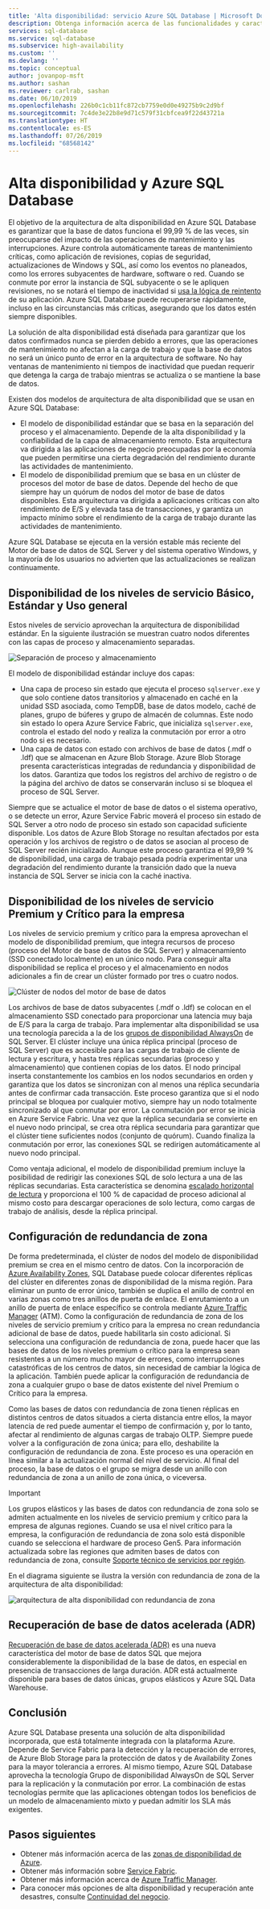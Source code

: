 ```yaml
---
title: 'Alta disponibilidad: servicio Azure SQL Database | Microsoft Docs'
description: Obtenga información acerca de las funcionalidades y características de alta disponibilidad de Azure SQL Database
services: sql-database
ms.service: sql-database
ms.subservice: high-availability
ms.custom: ''
ms.devlang: ''
ms.topic: conceptual
author: jovanpop-msft
ms.author: sashan
ms.reviewer: carlrab, sashan
ms.date: 06/10/2019
ms.openlocfilehash: 226b0c1cb11fc872cb7759e0d0e49275b9c2d9bf
ms.sourcegitcommit: 7c4de3e22b8e9d71c579f31cbfcea9f22d43721a
ms.translationtype: HT
ms.contentlocale: es-ES
ms.lasthandoff: 07/26/2019
ms.locfileid: "68568142"
---
```

# <a name="high-availability-and-azure-sql-database"></a>Alta disponibilidad y Azure SQL Database

El objetivo de la arquitectura de alta disponibilidad en Azure SQL Database es garantizar que la base de datos funciona el 99,99 % de las veces, sin preocuparse del impacto de las operaciones de mantenimiento y las interrupciones. Azure controla automáticamente tareas de mantenimiento críticas, como aplicación de revisiones, copias de seguridad, actualizaciones de Windows y SQL, así como los eventos no planeados, como los errores subyacentes de hardware, software o red.  Cuando se conmute por error la instancia de SQL subyacente o se le apliquen revisiones, no se notará el tiempo de inactividad si [usa la lógica de reintento](sql-database-develop-overview.md#resiliency) de su aplicación. Azure SQL Database puede recuperarse rápidamente, incluso en las circunstancias más críticas, asegurando que los datos estén siempre disponibles.

La solución de alta disponibilidad está diseñada para garantizar que los datos confirmados nunca se pierden debido a errores, que las operaciones de mantenimiento no afectan a la carga de trabajo y que la base de datos no será un único punto de error en la arquitectura de software. No hay ventanas de mantenimiento ni tiempos de inactividad que puedan requerir que detenga la carga de trabajo mientras se actualiza o se mantiene la base de datos. 

Existen dos modelos de arquitectura de alta disponibilidad que se usan en Azure SQL Database:

- El modelo de disponibilidad estándar que se basa en la separación del proceso y el almacenamiento.  Depende de la alta disponibilidad y la confiabilidad de la capa de almacenamiento remoto. Esta arquitectura va dirigida a las aplicaciones de negocio preocupadas por la economía que pueden permitirse una cierta degradación del rendimiento durante las actividades de mantenimiento.
- El modelo de disponibilidad premium que se basa en un clúster de procesos del motor de base de datos. Depende del hecho de que siempre hay un quórum de nodos del motor de base de datos disponibles. Esta arquitectura va dirigida a aplicaciones críticas con alto rendimiento de E/S y elevada tasa de transacciones, y garantiza un impacto mínimo sobre el rendimiento de la carga de trabajo durante las actividades de mantenimiento.

Azure SQL Database se ejecuta en la versión estable más reciente del Motor de base de datos de SQL Server y del sistema operativo Windows, y la mayoría de los usuarios no advierten que las actualizaciones se realizan continuamente.

## <a name="basic-standard-and-general-purpose-service-tier-availability"></a>Disponibilidad de los niveles de servicio Básico, Estándar y Uso general

Estos niveles de servicio aprovechan la arquitectura de disponibilidad estándar. En la siguiente ilustración se muestran cuatro nodos diferentes con las capas de proceso y almacenamiento separadas.

![Separación de proceso y almacenamiento](media/sql-database-high-availability/general-purpose-service-tier.png)

El modelo de disponibilidad estándar incluye dos capas:

- Una capa de proceso sin estado que ejecuta el proceso `sqlserver.exe` y que solo contiene datos transitorios y almacenado en caché en la unidad SSD asociada, como TempDB, base de datos modelo, caché de planes, grupo de búferes y grupo de almacén de columnas. Este nodo sin estado lo opera Azure Service Fabric, que inicializa `sqlserver.exe`, controla el estado del nodo y realiza la conmutación por error a otro nodo si es necesario.
- Una capa de datos con estado con archivos de base de datos (.mdf o .ldf) que se almacenan en Azure Blob Storage. Azure Blob Storage presenta características integradas de redundancia y disponibilidad de los datos. Garantiza que todos los registros del archivo de registro o de la página del archivo de datos se conservarán incluso si se bloquea el proceso de SQL Server.

Siempre que se actualice el motor de base de datos o el sistema operativo, o se detecte un error, Azure Service Fabric moverá el proceso sin estado de SQL Server a otro nodo de proceso sin estado son capacidad suficiente disponible. Los datos de Azure Blob Storage no resultan afectados por esta operación y los archivos de registro o de datos se asocian al proceso de SQL Server recién inicializado. Aunque este proceso garantiza el 99,99 % de disponibilidad, una carga de trabajo pesada podría experimentar una degradación del rendimiento durante la transición dado que la nueva instancia de SQL Server se inicia con la caché inactiva.

## <a name="premium-and-business-critical-service-tier-availability"></a>Disponibilidad de los niveles de servicio Premium y Crítico para la empresa

Los niveles de servicio premium y crítico para la empresa aprovechan el modelo de disponibilidad premium, que integra recursos de proceso (proceso del Motor de base de datos de SQL Server) y almacenamiento (SSD conectado localmente) en un único nodo. Para conseguir alta disponibilidad se replica el proceso y el almacenamiento en nodos adicionales a fin de crear un clúster formado por tres o cuatro nodos. 

![Clúster de nodos del motor de base de datos](media/sql-database-high-availability/business-critical-service-tier.png)

Los archivos de base de datos subyacentes (.mdf o .ldf) se colocan en el almacenamiento SSD conectado para proporcionar una latencia muy baja de E/S para la carga de trabajo. Para implementar alta disponibilidad se usa una tecnología parecida a la de los [grupos de disponibilidad AlwaysOn](https://docs.microsoft.com/sql/database-engine/availability-groups/windows/overview-of-always-on-availability-groups-sql-server) de SQL Server. El clúster incluye una única réplica principal (proceso de SQL Server) que es accesible para las cargas de trabajo de cliente de lectura y escritura, y hasta tres réplicas secundarias (proceso y almacenamiento) que contienen copias de los datos. El nodo principal inserta constantemente los cambios en los nodos secundarios en orden y garantiza que los datos se sincronizan con al menos una réplica secundaria antes de confirmar cada transacción. Este proceso garantiza que si el nodo principal se bloquea por cualquier motivo, siempre hay un nodo totalmente sincronizado al que conmutar por error. La conmutación por error se inicia en Azure Service Fabric. Una vez que la réplica secundaria se convierte en el nuevo nodo principal, se crea otra réplica secundaria para garantizar que el clúster tiene suficientes nodos (conjunto de quórum). Cuando finaliza la conmutación por error, las conexiones SQL se redirigen automáticamente al nuevo nodo principal.

Como ventaja adicional, el modelo de disponibilidad premium incluye la posibilidad de redirigir las conexiones SQL de solo lectura a una de las réplicas secundarias. Esta característica se denomina [escalado horizontal de lectura](sql-database-read-scale-out.md) y proporciona el 100 % de capacidad de proceso adicional al mismo costo para descargar operaciones de solo lectura, como cargas de trabajo de análisis, desde la réplica principal.

## <a name="zone-redundant-configuration"></a>Configuración de redundancia de zona

De forma predeterminada, el clúster de nodos del modelo de disponibilidad premium se crea en el mismo centro de datos. Con la incorporación de [Azure Availability Zones](../availability-zones/az-overview.md), SQL Database puede colocar diferentes réplicas del clúster en diferentes zonas de disponibilidad de la misma región. Para eliminar un punto de error único, también se duplica el anillo de control en varias zonas como tres anillos de puerta de enlace. El enrutamiento a un anillo de puerta de enlace específico se controla mediante [Azure Traffic Manager](../traffic-manager/traffic-manager-overview.md) (ATM). Como la configuración de redundancia de zona de los niveles de servicio premium y crítico para la empresa no crean redundancia adicional de base de datos, puede habilitarla sin costo adicional. Si selecciona una configuración de redundancia de zona, puede hacer que las bases de datos de los niveles premium o crítico para la empresa sean resistentes a un número mucho mayor de errores, como interrupciones catastróficas de los centros de datos, sin necesidad de cambiar la lógica de la aplicación. También puede aplicar la configuración de redundancia de zona a cualquier grupo o base de datos existente del nivel Premium o Crítico para la empresa.

Como las bases de datos con redundancia de zona tienen réplicas en distintos centros de datos situados a cierta distancia entre ellos, la mayor latencia de red puede aumentar el tiempo de confirmación y, por lo tanto, afectar al rendimiento de algunas cargas de trabajo OLTP. Siempre puede volver a la configuración de zona única; para ello, deshabilite la configuración de redundancia de zona. Este proceso es una operación en línea similar a la actualización normal del nivel de servicio. Al final del proceso, la base de datos o el grupo se migra desde un anillo con redundancia de zona a un anillo de zona única, o viceversa.

> [!IMPORTANT]
> Los grupos elásticos y las bases de datos con redundancia de zona solo se admiten actualmente en los niveles de servicio premium y crítico para la empresa de algunas regiones. Cuando se usa el nivel crítico para la empresa, la configuración de redundancia de zona solo está disponible cuando se selecciona el hardware de proceso Gen5. Para información actualizada sobre las regiones que admiten bases de datos con redundancia de zona, consulte [Soporte técnico de servicios por región](../availability-zones/az-overview.md#services-support-by-region).  

En el diagrama siguiente se ilustra la versión con redundancia de zona de la arquitectura de alta disponibilidad:

![arquitectura de alta disponibilidad con redundancia de zona](./media/sql-database-high-availability/zone-redundant-business-critical-service-tier.png)

## <a name="accelerated-database-recovery-adr"></a>Recuperación de base de datos acelerada (ADR)

[Recuperación de base de datos acelerada (ADR)](sql-database-accelerated-database-recovery.md) es una nueva característica del motor de base de datos SQL que mejora considerablemente la disponibilidad de la base de datos, en especial en presencia de transacciones de larga duración. ADR está actualmente disponible para bases de datos únicas, grupos elásticos y Azure SQL Data Warehouse.

## <a name="conclusion"></a>Conclusión

Azure SQL Database presenta una solución de alta disponibilidad incorporada, que está totalmente integrada con la plataforma Azure. Depende de Service Fabric para la detección y la recuperación de errores, de Azure Blob Storage para la protección de datos y de Availability Zones para la mayor tolerancia a errores. Al mismo tiempo, Azure SQL Database aprovecha la tecnología Grupo de disponibilidad AlwaysOn de SQL Server para la replicación y la conmutación por error. La combinación de estas tecnologías permite que las aplicaciones obtengan todos los beneficios de un modelo de almacenamiento mixto y puedan admitir los SLA más exigentes.

## <a name="next-steps"></a>Pasos siguientes

- Obtener más información acerca de las [zonas de disponibilidad de Azure](../availability-zones/az-overview.md).
- Obtener más información sobre [Service Fabric](../service-fabric/service-fabric-overview.md).
- Obtener más información acerca de [Azure Traffic Manager](../traffic-manager/traffic-manager-overview.md).
- Para conocer más opciones de alta disponibilidad y recuperación ante desastres, consulte [Continuidad del negocio](sql-database-business-continuity.md).
